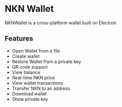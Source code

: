 # NKN Wallet

NKNWallet is a cross-platform wallet built on Electron.

## Features

  - Open Wallet from a file
  - Create wallet
  - Restore Wallet from a private key
  - QR code support
  - View balance
  - Real-time NKN price
  - View wallet transactions
  - Transfer NKN to an address
  - Download wallet
  - Show private key
